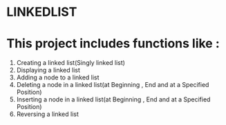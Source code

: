 # LINKEDLIST

# This project includes functions like :

1) Creating a linked list(Singly linked list)
2) Displaying a linked list
3) Adding a node to a linked list
4) Deleting a node in a linked list(at Beginning , End and at a Specified Position)
5) Inserting a node in a linked list(at Beginning , End and at a Specified Position)
6) Reversing a linked list

